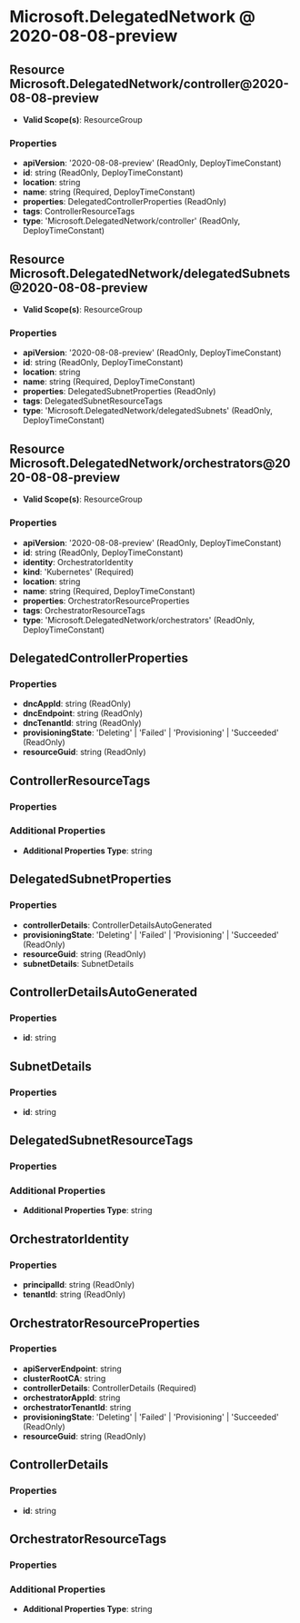 # Microsoft.DelegatedNetwork @ 2020-08-08-preview

## Resource Microsoft.DelegatedNetwork/controller@2020-08-08-preview
* **Valid Scope(s)**: ResourceGroup
### Properties
* **apiVersion**: '2020-08-08-preview' (ReadOnly, DeployTimeConstant)
* **id**: string (ReadOnly, DeployTimeConstant)
* **location**: string
* **name**: string (Required, DeployTimeConstant)
* **properties**: DelegatedControllerProperties (ReadOnly)
* **tags**: ControllerResourceTags
* **type**: 'Microsoft.DelegatedNetwork/controller' (ReadOnly, DeployTimeConstant)

## Resource Microsoft.DelegatedNetwork/delegatedSubnets@2020-08-08-preview
* **Valid Scope(s)**: ResourceGroup
### Properties
* **apiVersion**: '2020-08-08-preview' (ReadOnly, DeployTimeConstant)
* **id**: string (ReadOnly, DeployTimeConstant)
* **location**: string
* **name**: string (Required, DeployTimeConstant)
* **properties**: DelegatedSubnetProperties (ReadOnly)
* **tags**: DelegatedSubnetResourceTags
* **type**: 'Microsoft.DelegatedNetwork/delegatedSubnets' (ReadOnly, DeployTimeConstant)

## Resource Microsoft.DelegatedNetwork/orchestrators@2020-08-08-preview
* **Valid Scope(s)**: ResourceGroup
### Properties
* **apiVersion**: '2020-08-08-preview' (ReadOnly, DeployTimeConstant)
* **id**: string (ReadOnly, DeployTimeConstant)
* **identity**: OrchestratorIdentity
* **kind**: 'Kubernetes' (Required)
* **location**: string
* **name**: string (Required, DeployTimeConstant)
* **properties**: OrchestratorResourceProperties
* **tags**: OrchestratorResourceTags
* **type**: 'Microsoft.DelegatedNetwork/orchestrators' (ReadOnly, DeployTimeConstant)

## DelegatedControllerProperties
### Properties
* **dncAppId**: string (ReadOnly)
* **dncEndpoint**: string (ReadOnly)
* **dncTenantId**: string (ReadOnly)
* **provisioningState**: 'Deleting' | 'Failed' | 'Provisioning' | 'Succeeded' (ReadOnly)
* **resourceGuid**: string (ReadOnly)

## ControllerResourceTags
### Properties
### Additional Properties
* **Additional Properties Type**: string

## DelegatedSubnetProperties
### Properties
* **controllerDetails**: ControllerDetailsAutoGenerated
* **provisioningState**: 'Deleting' | 'Failed' | 'Provisioning' | 'Succeeded' (ReadOnly)
* **resourceGuid**: string (ReadOnly)
* **subnetDetails**: SubnetDetails

## ControllerDetailsAutoGenerated
### Properties
* **id**: string

## SubnetDetails
### Properties
* **id**: string

## DelegatedSubnetResourceTags
### Properties
### Additional Properties
* **Additional Properties Type**: string

## OrchestratorIdentity
### Properties
* **principalId**: string (ReadOnly)
* **tenantId**: string (ReadOnly)

## OrchestratorResourceProperties
### Properties
* **apiServerEndpoint**: string
* **clusterRootCA**: string
* **controllerDetails**: ControllerDetails (Required)
* **orchestratorAppId**: string
* **orchestratorTenantId**: string
* **provisioningState**: 'Deleting' | 'Failed' | 'Provisioning' | 'Succeeded' (ReadOnly)
* **resourceGuid**: string (ReadOnly)

## ControllerDetails
### Properties
* **id**: string

## OrchestratorResourceTags
### Properties
### Additional Properties
* **Additional Properties Type**: string

